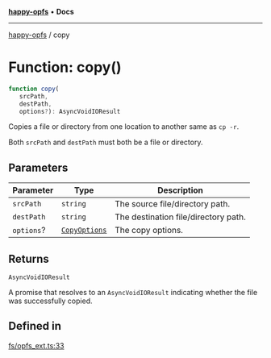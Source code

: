 [**happy-opfs**](../README.md) • **Docs**

***

[happy-opfs](../README.md) / copy

# Function: copy()

```ts
function copy(
   srcPath, 
   destPath, 
   options?): AsyncVoidIOResult
```

Copies a file or directory from one location to another same as `cp -r`.

Both `srcPath` and `destPath` must both be a file or directory.

## Parameters

| Parameter | Type | Description |
| ------ | ------ | ------ |
| `srcPath` | `string` | The source file/directory path. |
| `destPath` | `string` | The destination file/directory path. |
| `options`? | [`CopyOptions`](../interfaces/CopyOptions.md) | The copy options. |

## Returns

`AsyncVoidIOResult`

A promise that resolves to an `AsyncVoidIOResult` indicating whether the file was successfully copied.

## Defined in

[fs/opfs\_ext.ts:33](https://github.com/JiangJie/happy-opfs/blob/a6314c4612c605f77895adcb9d6d91abcaafaa7d/src/fs/opfs_ext.ts#L33)
